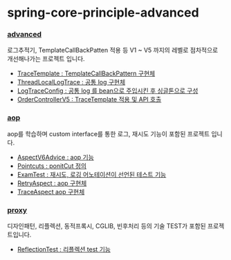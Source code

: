# spring-core-principle-advanced

### [advanced](https://github.com/youjaewoong/spring-core-principle-advanced/tree/master/advanced)
로그추적기, TemplateCallBackPatten 적용 등 V1 ~ V5 까지의 레벨로 점차적으로 개선해나가는 프로젝트 입니다.
- [TraceTemplate : TemplateCallBackPattern 구현체](https://github.com/youjaewoong/spring-core-principle-advanced/blob/master/advanced/src/main/java/hello/advanced/trace/callback/TraceTemplate.java)
- [ThreadLocalLogTrace : 공통 log 구현체](https://github.com/youjaewoong/spring-core-principle-advanced/blob/master/advanced/src/main/java/hello/advanced/trace/callback/TraceCallback.java)
- [LogTraceConfig : 공통 log 를 bean으로 주입시킨 후 싱글톤으로 구성](https://github.com/youjaewoong/spring-core-principle-advanced/blob/master/advanced/src/main/java/hello/advanced/LogTraceConfig.java)
- [OrderControllerV5 : TraceTemplate 적용 및 API 호출](https://github.com/youjaewoong/spring-core-principle-advanced/blob/master/advanced/src/main/java/hello/advanced/app/v5/OrderControllerV5.java)

### [aop](https://github.com/youjaewoong/spring-core-principle-advanced/tree/master/aop)
aop를 학습하며 custom interface를 통한 로그, 재시도  기능이 포함된 프로젝트 입니다.
- [AspectV6Advice : aop 기능](https://github.com/youjaewoong/spring-core-principle-advanced/blob/master/aop/src/main/java/hello/aop/order/aop/AspectV6Advice.java)
- [Pointcuts : ponitCut 정의](https://github.com/youjaewoong/spring-core-principle-advanced/blob/master/aop/src/main/java/hello/aop/order/aop/Pointcuts.java)
- [ExamTest : 재시도, 로깅 어노테이션이 선언된 테스트 기능](https://github.com/youjaewoong/spring-core-principle-advanced/blob/master/aop/src/test/java/hello/aop/exam/ExamTest.java)
- [RetryAspect : aop 구현체](https://github.com/youjaewoong/spring-core-principle-advanced/blob/master/aop/src/main/java/hello/aop/exam/aop/RetryAspect.java)
- [TraceAspect  aop 구현체](https://github.com/youjaewoong/spring-core-principle-advanced/blob/master/aop/src/main/java/hello/aop/exam/aop/TraceAspect.java)

### [proxy](https://github.com/youjaewoong/spring-core-principle-advanced/tree/master/proxy)
디자인패턴, 리플렉션, 동적프록시, CGLIB, 빈후처리 등의 기술 TEST가 포함된 프로젝트입니다.
- [ReflectionTest : 리플렉션 test 기능](https://github.com/youjaewoong/spring-core-principle-advanced/blob/master/proxy/src/test/java/hello/proxy/jdkdynamic/ReflectionTest.java)
